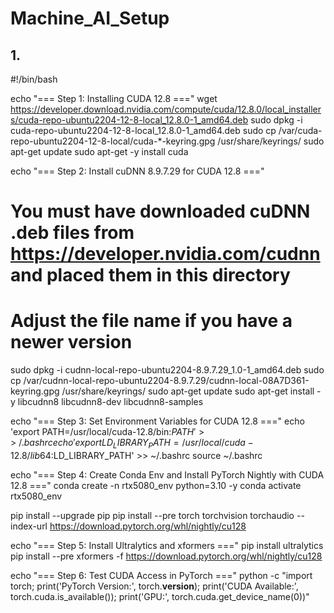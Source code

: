 # Machine_AI_Setup

## 1.
#!/bin/bash

echo "=== Step 1: Installing CUDA 12.8 ==="
wget https://developer.download.nvidia.com/compute/cuda/12.8.0/local_installers/cuda-repo-ubuntu2204-12-8-local_12.8.0-1_amd64.deb
sudo dpkg -i cuda-repo-ubuntu2204-12-8-local_12.8.0-1_amd64.deb
sudo cp /var/cuda-repo-ubuntu2204-12-8-local/cuda-*-keyring.gpg /usr/share/keyrings/
sudo apt-get update
sudo apt-get -y install cuda

echo "=== Step 2: Install cuDNN 8.9.7.29 for CUDA 12.8 ==="
# You must have downloaded cuDNN .deb files from https://developer.nvidia.com/cudnn and placed them in this directory
# Adjust the file name if you have a newer version
sudo dpkg -i cudnn-local-repo-ubuntu2204-8.9.7.29_1.0-1_amd64.deb
sudo cp /var/cudnn-local-repo-ubuntu2204-8.9.7.29/cudnn-local-08A7D361-keyring.gpg /usr/share/keyrings/
sudo apt-get update
sudo apt-get install -y libcudnn8 libcudnn8-dev libcudnn8-samples

echo "=== Step 3: Set Environment Variables for CUDA 12.8 ==="
echo 'export PATH=/usr/local/cuda-12.8/bin:$PATH' >> ~/.bashrc
echo 'export LD_LIBRARY_PATH=/usr/local/cuda-12.8/lib64:$LD_LIBRARY_PATH' >> ~/.bashrc
source ~/.bashrc

echo "=== Step 4: Create Conda Env and Install PyTorch Nightly with CUDA 12.8 ==="
conda create -n rtx5080_env python=3.10 -y
conda activate rtx5080_env

pip install --upgrade pip
pip install --pre torch torchvision torchaudio --index-url https://download.pytorch.org/whl/nightly/cu128

echo "=== Step 5: Install Ultralytics and xformers ==="
pip install ultralytics
pip install --pre xformers -f https://download.pytorch.org/whl/nightly/cu128

echo "=== Step 6: Test CUDA Access in PyTorch ==="
python -c "import torch; print('PyTorch Version:', torch.__version__); print('CUDA Available:', torch.cuda.is_available()); print('GPU:', torch.cuda.get_device_name(0))"

